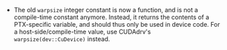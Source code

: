 * The old `warpsize` integer constant is now a function, and is not a compile-time constant
  anymore. Instead, it returns the contents of a PTX-specific variable, and should thus only
  be used in device code. For a host-side/compile-time value, use CUDAdrv's
  `warpsize(dev::CuDevice)` instead.